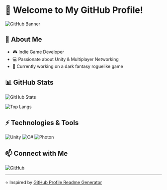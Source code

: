 # 👋 Welcome to My GitHub Profile!

![GitHub Banner](https://capsule-render.vercel.app/api?type=waving&color=0:00ff00,100:008000&height=200&section=header&text=My%20GitHub%20Profile&fontSize=40&animation=fadeIn)

## 🚀 About Me
- 🎮 Indie Game Developer
- 💻 Passionate about Unity & Multiplayer Networking
- 🌱 Currently working on a dark fantasy roguelike game

## 📊 GitHub Stats
![GitHub Stats](https://github-readme-stats.vercel.app/api?username=YourGitHubUsername&show_icons=true&theme=green-nur)

![Top Langs](https://github-readme-stats.vercel.app/api/top-langs/?username=YourGitHubUsername&layout=compact&theme=green-nur&exclude_repo=repo1,repo2)

## ⚡ Technologies & Tools
![Unity](https://img.shields.io/badge/Unity-100000?style=for-the-badge&logo=unity&logoColor=white)
![C#](https://img.shields.io/badge/C%23-239120?style=for-the-badge&logo=c-sharp&logoColor=white)
![Photon](https://img.shields.io/badge/Photon-0000FF?style=for-the-badge&logo=photon&logoColor=white)

## 📫 Connect with Me
[![GitHub](https://img.shields.io/badge/GitHub-100000?style=for-the-badge&logo=github&logoColor=white)](https://github.com/YourGitHubUsername)

---
⭐️ Inspired by [GitHub Profile Readme Generator](https://github.com/rahuldkjain/github-profile-readme-generator)
